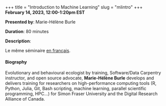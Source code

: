 +++
title = "Introduction to Machine Learning"
slug = "mlintro"
+++
**February 14, 2023, 12:00-1:20pm EST**

**Presented by**: Marie-Hélène Burle

**Duration**: 80 minutes

**Description**:

Le même séminaire [en français](/mlintrofr).

#### Biography

Evolutionary and behavioural ecologist by training, Software/Data Carpentry instructor, and open source advocate, **Marie-Hélène Burle** develops and delivers training for researchers on high-performance computing tools (R, Python, Julia, Git, Bash scripting, machine learning, parallel scientific programming, HPC…) for Simon Fraser University and the Digital Research Alliance of Canada.

<!-- {{< vimeo 690948795 >}} -->
<!-- <br> -->

<!-- - [Watch this session on Vimeo](https://vimeo.com/690948795) -->

